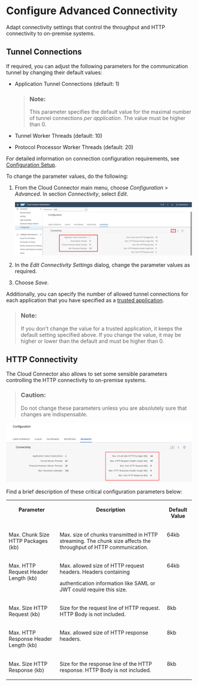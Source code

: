 <!-- loio3975253c1a884638bf6f408f55ea349e -->

# Configure Advanced Connectivity

Adapt connectivity settings that control the throughput and HTTP connectivity to on-premise systems.



<a name="loio3975253c1a884638bf6f408f55ea349e__section_vxf_1fc_ztb"/>

## Tunnel Connections

If required, you can adjust the following parameters for the communication tunnel by changing their default values:

-   Application Tunnel Connections \(default: 1\)

    > ### Note:  
    > This parameter specifies the default value for the maximal number of tunnel connections *per application*. The value must be higher than 0.

-   Tunnel Worker Threads \(default: 10\)

-   Protocol Processor Worker Threads \(default: 20\)

For detailed information on connection configuration requirements, see [Configuration Setup](configuration-setup-7437cd6.md).

To change the parameter values, do the following:

1.  From the Cloud Connector main menu, choose *Configuration* \> *Advanced*. In section *Connectivity*, select *Edit*.

    ![](images/SCC_Configure_Tunnel_Connections_-_Edit_a025f4b.png)

2.  In the *Edit Connectivity Settings* dialog, change the parameter values as required.
3.  Choose *Save*.

Additionally, you can specify the number of allowed tunnel connections for each application that you have specified as a [trusted application](set-up-trust-a4ee70f.md#loioa4ee70f0274248f8bbc7594179ef948d__trust_cloud_apps).

> ### Note:  
> If you don't change the value for a trusted application, it keeps the default setting specified above. If you change the value, it may be higher or lower than the default and must be higher than 0.




<a name="loio3975253c1a884638bf6f408f55ea349e__section_fjz_y2c_ztb"/>

## HTTP Connectivity

The Cloud Connector also allows to set some sensible parameters controlling the HTTP connectivity to on-premise systems.

> ### Caution:  
> Do not change these parameters unless you are absolutely sure that changes are indispensable.

![](images/SCC_Configure_Advanced_Connectivity_82efcf5.png)

Find a brief description of these critical configuration parameters below:


<table>
<tr>
<th valign="top">

Parameter

</th>
<th valign="top">

Description

</th>
<th valign="top">

Default Value

</th>
</tr>
<tr>
<td valign="top">

Max. Chunk Size HTTP Packages \(kb\)

</td>
<td valign="top">

Max. size of chunks transmitted in HTTP streaming. The chunk size affects the throughput of HTTP communication.

</td>
<td valign="top">

64kb

</td>
</tr>
<tr>
<td valign="top">

Max. HTTP Request Header Length \(kb\)

</td>
<td valign="top">

Max. allowed size of HTTP request headers. Headers containing

authentication information like SAML or JWT could require this size.

</td>
<td valign="top">

64kb

</td>
</tr>
<tr>
<td valign="top">

Max. Size HTTP Request \(kb\)

</td>
<td valign="top">

Size for the request line of HTTP request. HTTP Body is not included.

</td>
<td valign="top">

8kb

</td>
</tr>
<tr>
<td valign="top">

Max. HTTP Response Header Length \(kb\)

</td>
<td valign="top">

Max. allowed size of HTTP response headers.

</td>
<td valign="top">

8kb

</td>
</tr>
<tr>
<td valign="top">

Max. Size HTTP Response \(kb\)

</td>
<td valign="top">

Size for the response line of the HTTP response. HTTP Body is not included.

</td>
<td valign="top">

8kb

</td>
</tr>
</table>

